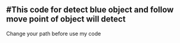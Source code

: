 #This code for detect blue object and follow move point of object will detect 
------------------------------------------------------------------------------
Change your path before use my code
